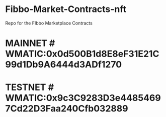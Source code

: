 # Fibbo-Market-Contracts-nft
Repo for the FIbbo Marketplace Contracts

# MAINNET # WMATIC:0x0d500B1d8E8eF31E21C99d1Db9A6444d3ADf1270
# TESTNET # WMATIC:0x9c3C9283D3e44854697Cd22D3Faa240Cfb032889

